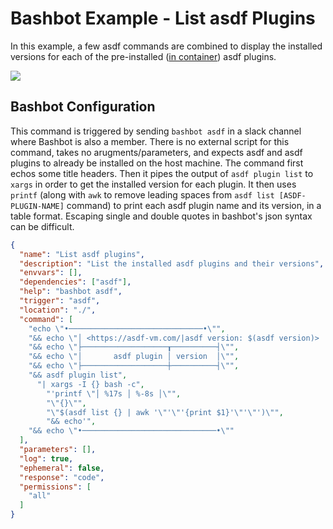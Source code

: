 # Bashbot Example - List asdf Plugins

In this example, a few asdf commands are combined to display the installed versions for each of the pre-installed ([in container](../../.tool-versions)) asdf plugins.

<img src="https://i.imgur.com/v1aqdj6.png" />

## Bashbot Configuration

This command is triggered by sending `bashbot asdf` in a slack channel where Bashbot is also a member. There is no external script for this command, takes no arugments/parameters, and expects asdf and asdf plugins to already be installed on the host machine. The command first echos some title headers. Then it pipes the output of `asdf plugin list` to `xargs` in order to get the installed version for each plugin. It then uses `printf` (along with `awk` to remove leading spaces from `asdf list [ASDF-PLUGIN-NAME]` command) to print each asdf plugin name and its version, in a table format. Escaping single and double quotes in bashbot's json syntax can be difficult. 

```json
{
  "name": "List asdf plugins",
  "description": "List the installed asdf plugins and their versions",
  "envvars": [],
  "dependencies": ["asdf"],
  "help": "bashbot asdf",
  "trigger": "asdf",
  "location": "./",
  "command": [
    "echo \"•──────────────────────────────•\"",
    "&& echo \"│ <https://asdf-vm.com/|asdf version: $(asdf version)> |\"",
    "&& echo \"├───────────────────┰──────────┤\"",
    "&& echo \"│       asdf plugin │ version  │\"",
    "&& echo \"├───────────────────┼──────────┤\"",
    "&& asdf plugin list",
      "| xargs -I {} bash -c",
        "'printf \"│ %17s │ %-8s │\"",
        "\"{}\"",
        "\"$(asdf list {} | awk '\"'\"'{print $1}'\"'\"')\"",
        "&& echo'",
    "&& echo \"•──────────────────────────────•\""
  ],
  "parameters": [],
  "log": true,
  "ephemeral": false,
  "response": "code",
  "permissions": [
    "all"
  ]
}
```
